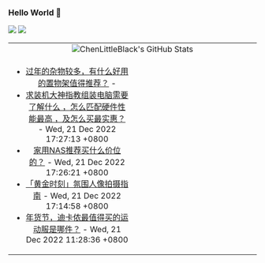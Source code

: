 ### Hello World 👋

[![](https://img.shields.io/badge/@ChenLittleBlack-1a6c81?style=flat&logo=java&logoColor=1a6c81&label=Java&colorA=ffffff)](https://www.java.com/)
[![](https://img.shields.io/badge/@ChenLittleBlack-41b883?style=flat&logo=vuedotjs&logoColor=41b883&label=Vue&colorA=ffffff)](https://cn.vuejs.org/)

<table>
<tr>
<td colspan="2" style="text-align: center;">
<img alt="ChenLittleBlack's GitHub Stats" src="https://github-readme-stats.vercel.app/api?username=ChenLittleBlack&show_icons=true&icon_color=CE1D2D&text_color=718096&bg_color=ffffff&hide_title=true" />
</td>
</tr>
<tr>
<td align="center" valign="middle">

<!-- START_SECTION:blog -->
* <a href='http://www.zhihu.com/question/572504451/answer/2810333751?utm_campaign=rss&utm_medium=rss&utm_source=rss&utm_content=title' target='_blank'>过年的杂物较多，有什么好用的置物架值得推荐？</a> - 
* <a href='http://www.zhihu.com/question/484397242/answer/2803590928?utm_campaign=rss&utm_medium=rss&utm_source=rss&utm_content=title' target='_blank'>求装机大神指教组装电脑需要了解什么 ，怎么匹配硬件性能最高 ，及怎么买最实惠？</a> - Wed, 21 Dec 2022 17:27:13 +0800
* <a href='http://www.zhihu.com/question/566650643/answer/2809190517?utm_campaign=rss&utm_medium=rss&utm_source=rss&utm_content=title' target='_blank'>家用NAS推荐买什么价位的？</a> - Wed, 21 Dec 2022 17:26:21 +0800
* <a href='http://zhuanlan.zhihu.com/p/590321791?utm_campaign=rss&utm_medium=rss&utm_source=rss&utm_content=title' target='_blank'>「黄金时刻」氛围人像拍摄指南</a> - Wed, 21 Dec 2022 17:14:58 +0800
* <a href='http://www.zhihu.com/question/572349992/answer/2810011643?utm_campaign=rss&utm_medium=rss&utm_source=rss&utm_content=title' target='_blank'>年货节，迪卡侬最值得买的运动服是哪件？</a> - Wed, 21 Dec 2022 11:28:36 +0800
<!-- END_SECTION:blog -->

</td>
<td valign="middle" width="50%">

<!-- START_SECTION:douban -->

<!-- END_SECTION:douban -->

</td>
</tr>
</table>
